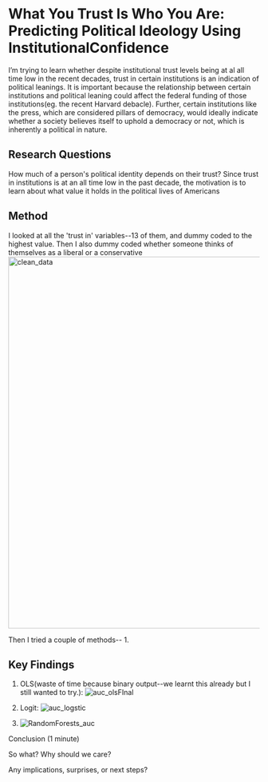 # What You Trust Is Who You Are: Predicting Political Ideology Using InstitutionalConfidence


I’m trying to learn whether despite institutional trust levels being at al all time low in the
recent decades, trust in certain institutions is an indication of political leanings.
It is important because the relationship between certain institutions and political leaning
could affect the federal funding of those institutions(eg. the recent Harvard debacle).
Further, certain institutions like the press, which are considered pillars of democracy,
would ideally indicate whether a society believes itself to uphold a democracy or not,
which is inherently a political in nature.





## Research Questions

How much of a person's political identity depends on their trust?
Since trust in institutions is at an all time low in the past decade, the motivation is to learn about what value it holds in the political lives of Americans 



## Method 

I looked at all the 'trust in' variables--13 of them, and dummy coded to the highest value. Then I also dummy coded whether someone thinks of themselves as a liberal or a conservative
<img width="744" alt="clean_data" src="https://github.com/user-attachments/assets/81673dbc-0eda-401e-9cb0-00ac20d5fb63" />

Then I tried a couple of methods--
1. 

## Key Findings 

1. OLS(waste of time because binary output--we learnt this already but I still wanted to try.):
![auc_olsFInal](https://github.com/user-attachments/assets/823bb3d0-4e72-4c63-8bae-b332959d7b47)

2. Logit:
![auc_logstic](https://github.com/user-attachments/assets/1e0f1127-184f-430a-9f4e-b326a4d52b8f)

3. ![RandomForests_auc](https://github.com/user-attachments/assets/ba03fd9e-e5c9-497b-86c1-b31739e28419)

Conclusion (1 minute)

So what? Why should we care?

Any implications, surprises, or next steps?

